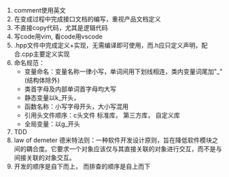 1. comment使用英文
2. 在变成过程中完成接口文档的编写，重视产品文档定义
3. 不直接copy代码，尤其是逻辑代码
4. 写code用vim, 看code用vscode
5. .hpp文件中完成定义+实现，无需编译即可使用，而.h应只定义声明，配合.cpp主要定义实现
6. 命名规范：
	- 变量命名：变量名称一律小写，单词间用下划线相连，类内变量词尾加"_"(结构体除外)
	- 类首字母及内部单词首字母均大写
	- 静态变量以k_开头，
	- 函数名称：小写字母开头，大小写混用
	- 引用头文件顺序：c头文件  标准库， 第三方库， 自定义库
	- 全局变量：以g_开头
 7. TDD
 8. law of demeter
 德米特法则：一种软件开发设计原则，旨在降低软件模块之间的耦合度。它要求一个对象应该仅与其直接关联的对象进行交互，而不是与间接关联的对象交互。
 9. 开发的顺序是自下而上， 而排查的顺序是自上而下